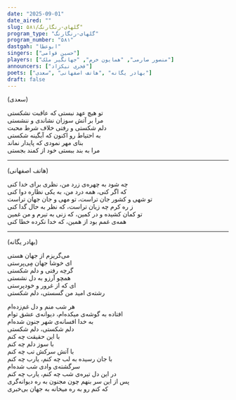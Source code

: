 ```yaml
---
date: "2025-09-01"
date_aired: ""
slug: گلهای-رنگارنگ/۵۸۱"
program_type: "گلهای-رنگارنگ"
program_number: "۵۸۱"
dastgah: "ابوعطا"
singers: ["حسین قوامی"]
players: ["منصور صارمی", "همایون خرم", "جهانگیر ملک"]
announcers: ["فخری نیكزاد"]
poets: ["بهادر یگانه" ,"هاتف اصفهانی" ,"سعدی"]
draft: false
---
```


(سعدی)  

تو هیچ عهد نبستی كه عاقبت نشکستی  
مرا بر آتش سوزان نشاندی و ننشستی  
دلم شکستی و رفتی خلاف شرط محبت  
به احتیاط رو اکنون که آبگینه شکستی  
بنای مهر نمودی که پایدار نماند  
مرا به بند ببستی خود از کمند بجستی  

---  

(هاتف اصفهانی)  

چه شود به چهره‌ی زرد من، نظری برای خدا کنی  
که اگر کنی، همه درد من، به یکی نظاره دوا کنی  
تو شهی و کشور جان تراست، تو مهی و جان جهان تراست  
ز ره کرم چه زیان تراست، که نظر به حال گدا کنی  
تو کمان کشیده و در کمین، که زنی به تیرم و من غمین  
همه‌ی غمم بود از همین، که خدا نکرده خطا کنی  

---  

(بهادر یگانه)  

می‌گریزم از جهان هستی  
ای خوشا جهان مِی‌پرستی  
گرچه رفتی و دلم شکستی  
همچو آرزو به دل نشستی  
ای که از غرور و خودپرستی  
رشته‌ی امید من گسستی، دلم شکستی  

هر شب منم و دل غم‌زده‌ام  
افتاده به گوشه‌ی میکده‌ام، دیوانه‌ی عشق توام  
به خدا افسانه‌ی شهر جنون شده‌ام  
دلم شکستی، دلم شکستی  
با این حقیقت چه کنم  
با سوز دلم چه کنم  
با آتش سرکش تب چه کنم  
با جان رسیده به لب چه کنم، یارب چه کنم  
سرگشته‌ی وادی شب شده‌ام  
در این دل تیره‌ی شب چه کنم، یارب چه کنم  
پس از این سر بنهم چون مجنون به ره دیوانه‌گری  
که کنم رو به ره میخانه به جهان بی‌خبری  